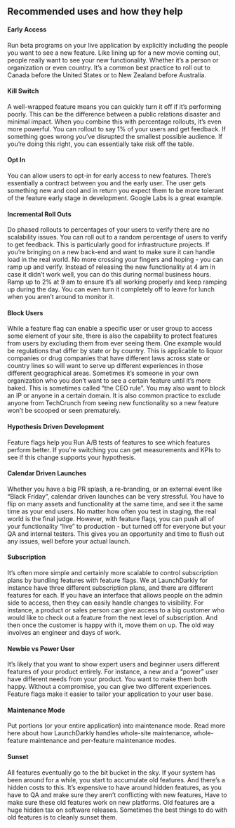 ## Recommended uses and how they help
#### Early Access
Run beta programs on your live application by explicitly including the people you want to see a new feature. Like lining up for a new movie coming out, people really want to see your new functionality. Whether it’s a person or organization or even country. It’s a common best practice to roll out to Canada before the United States or to New Zealand before Australia.

#### Kill Switch
A well-wrapped feature means you can quickly turn it off if it’s performing poorly. This can be the difference between a public relations disaster and minimal impact. When you combine this with percentage rollouts, it’s even more powerful. You can rollout to say 1% of your users and get feedback. If something goes wrong you’ve disrupted the smallest possible audience. If you’re doing this right, you can essentially take risk off the table.

#### Opt In
You can allow users to opt-in for early access to new features. There’s essentially a contract between you and the early user. The user gets something new and cool and in return you expect them to be more tolerant of the feature early stage in development. Google Labs is a great example.

#### Incremental Roll Outs
Do phased rollouts to percentages of your users to verify there are no scalability issues. You can roll out to a random percentage of users to verify to get feedback. This is particularly good for infrastructure projects. If you’re bringing on a new back-end and want to make sure it can handle load in the real world. No more crossing your fingers and hoping - you can ramp up and verify. Instead of releasing the new functionality at 4 am in case it didn’t work well, you can do this during normal business hours. Ramp up to 2% at 9 am to ensure it’s all working properly and keep ramping up during the day. You can even turn it completely off to leave for lunch when you aren’t around to monitor it.

#### Block Users
While a feature flag can enable a specific user or user group to access some element of your site, there is also the capability to protect features from users by excluding them from ever seeing them. One example would be regulations that differ by state or by country. This is applicable to liquor companies or drug companies that have different laws across state or country lines so will want to serve up different experiences in those different geographical areas. Sometimes it’s someone in your own organization who you don’t want to see a certain feature until it’s more baked. This is sometimes called “the CEO rule”. You may also want to block an IP or anyone in a certain domain. It is also common practice to exclude anyone from TechCrunch from seeing new functionality so a new feature won’t be scooped or seen prematurely.

#### Hypothesis Driven Development
Feature flags help you Run A/B tests of features to see which features perform better. If you’re switching you can get measurements and KPIs to see if this change supports your hypothesis.

#### Calendar Driven Launches
Whether you have a big PR splash, a re-branding, or an external event like “Black Friday”, calendar driven launches can be very stressful. You have to flip on many assets and functionality at the same time, and see it the same time as your end users. No matter how often you test in staging, the real world is the final judge. However, with feature flags, you can push all of your functionality “live” to production - but turned off for everyone but your QA and internal testers. This gives you an opportunity and time to flush out any issues, well before your actual launch.

#### Subscription
It’s often more simple and certainly more scalable to control subscription plans by bundling features with feature flags. We at LaunchDarkly for instance have three different subscription plans, and there are different features for each. If you have an interface that allows people on the admin side to access, then they can easily handle changes to visibility. For instance, a product or sales person can give access to a big customer who would like to check out a feature from the next level of subscription. And then once the customer is happy with it, move them on up. The old way involves an engineer and days of work.

#### Newbie vs Power User
It’s likely that you want to show expert users and beginner users different features of your product entirely. For instance, a new and a “power” user have different needs from your product. You want to make them both happy. Without a compromise, you can give two different experiences. Feature flags make it easier to tailor your application to your user base.

#### Maintenance Mode
Put portions (or your entire application) into maintenance mode. Read more here about how LaunchDarkly handles whole-site maintenance, whole-feature maintenance and per-feature maintenance modes.

#### Sunset
All features eventually go to the bit bucket in the sky. If your system has been around for a while, you start to accumulate old features. And there’s a hidden costs to this. It’s expensive to have around hidden features, as you have to QA and make sure they aren’t conflicting with new features, Have to make sure these old features work on new platforms. Old features are a huge hidden tax on software releases. Sometimes the best things to do with old features is to cleanly sunset them.
